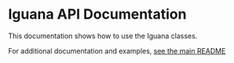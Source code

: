 <!--
This file is used as a mainpage for the API documentation,
which is generated by `doxygen`. To generate API
documentation locally, run `doxygen` from the top-level
directory (where the main `Doxyfile` is)
-->

# Iguana API Documentation

This documentation shows how to use the Iguana classes.

For additional documentation and examples, [see the main README](https://github.com/JeffersonLab/iguana/blob/main/README.md)
